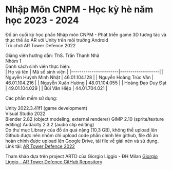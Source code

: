 # Nhập Môn CNPM - Học kỳ hè năm học 2023 - 2024
 Đồ án cuối kỳ học phần Nhập môn CNPM - Phát triển game 3D tương tác và thực thể ảo AR với Unity trên môi trường Android  
 Trò chơi AR Tower Defence 2022    
 
 
 Giảng viên hướng dẫn: ThS. Trần Thanh Nhã  
 Nhóm 1  
 Danh sách sinh viên thực hiện:  
 | Họ và tên             | Mã số sinh viên   |
|-----------------------|-------------------|
| Nguyễn Huỳnh Minh Nhật | 46.01.104.128     |
| Nguyễn Hoàng Trúc Vân  | 46.01.104.216     |
| Nguyễn Xuân Hương      | 48.01.104.055     |
| Hoàng Đạo Duy Đạt      | 49.01.104.029     |
| Bùi Văn Hiệp           | 44.01.704.021     |

Các phần mềm sử dụng:    

Unity 2022.3.41f1 (game development)  
Visual Studio 2022  
Blender 2.82 (object modeling, external renderer)
GIMP 2.10 (sprite/texture editing)
Audacity 2.3.2 (audio clip editing)    
Do thư mục Library của đồ án quá nặng (10.3 GB), không thể upload lên Github được nên nhóm chỉ upload code phần chính lên github, file đồ án hoàn chỉnh được upload lên Google Drive, tải file về giải nén và sử dụng. Link tải:  [AR Tower Defence 2022](https://drive.google.com/file/d/1CfPWdy5_64okQczYDcT_K5KYWLOHTyES/view)

Tham khảo dựa trên project ARTD của Giorgio Liggio - ĐH Milan [Giorgio Liggio - AR Tower Defence GitHub Repository](https://github.com/liggiorgio/ar-tower-defence)


